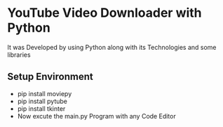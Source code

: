 # YouTube Video Downloader with Python

It was Developed by using Python along with its Technologies and some libraries 

## Setup Environment

- pip install moviepy
- pip install pytube
- pip install tkinter
- Now excute the main.py Program with any Code Editor
